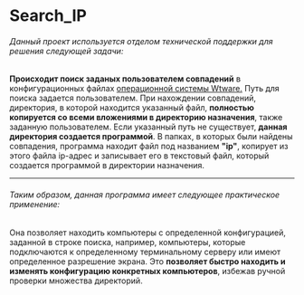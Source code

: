 # Search_IP
###### Данный проект используется отделом технической поддержки для решения следующей задачи:
**Происходит поиск заданых пользователем совпадений** в конфигурационных файлах [операционной системы Wtware.](http://wtware.ru/) 
Путь для поиска задается пользователем.
При нахождении совпадений, директория, в которой находится указанный файл, **полностью копируется со всеми вложениями в директорию назначения**,
также заданную пользователем. Если указанный путь не существует, **данная директория создается программой**.
В папках, в которых были найдены совпадения, программа находит файл под названием **"ip"**,
копирует из этого файла ip-адрес и записывает его в текстовый файл, который создается программой в директории назначения.
***
###### Таким образом, данная программа имеет следующее практическое применение:
Она позволяет находить компьютеры с определенной конфигурацией, заданной в строке поиска, 
например, компьютеры, которые подключаются к определенному терминальному серверу или имеют определенное разрешение экрана.
Это **позволяет быстро находить и изменять конфигурацию конкретных компьютеров**, избежав ручной проверки множества директорий.

